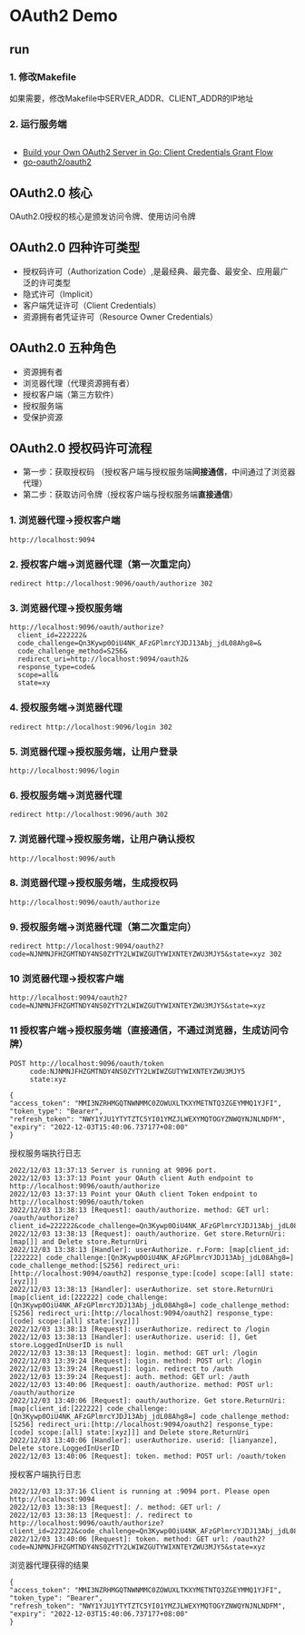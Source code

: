 # OAuth2 Demo


## run

### 1. 修改Makefile

如果需要，修改Makefile中SERVER_ADDR、CLIENT_ADDR的IP地址

### 2. 运行服务端

```

```




* [Build your Own OAuth2 Server in Go: Client Credentials Grant Flow](https://medium.com/@cyantarek/build-your-own-oauth2-server-in-go-7d0f660732c3)
* [go-oauth2/oauth2](https://github.com/go-oauth2/oauth2/tree/master/example)



## OAuth2.0 核心
OAuth2.0授权的核心是颁发访问令牌、使用访问令牌

## OAuth2.0 四种许可类型
* 授权码许可（Authorization Code）,是最经典、最完备、最安全、应用最广泛的许可类型
* 隐式许可（Implicit）
* 客户端凭证许可（Client Credentials）
* 资源拥有者凭证许可（Resource Owner Credentials）

## OAuth2.0 五种角色

* 资源拥有者
* 浏览器代理（代理资源拥有者）
* 授权客户端（第三方软件）
* 授权服务端
* 受保护资源

## OAuth2.0 授权码许可流程

* 第一步：获取授权码 （授权客户端与授权服务端**间接通信**，中间通过了浏览器代理）
* 第二步：获取访问令牌（授权客户端与授权服务端**直接通信**）

### 1. 浏览器代理->授权客户端

```
http://localhost:9094
```

### 2. 授权客户端->浏览器代理（第一次重定向）

```
redirect http://localhost:9096/oauth/authorize 302
```

### 3. 浏览器代理->授权服务端

```
http://localhost:9096/oauth/authorize?
  client_id=222222&
  code_challenge=Qn3Kywp0OiU4NK_AFzGPlmrcYJDJ13Abj_jdL08Ahg8=&
  code_challenge_method=S256&
  redirect_uri=http://localhost:9094/oauth2&
  response_type=code&
  scope=all&
  state=xy
```

### 4. 授权服务端->浏览器代理
```
redirect http://localhost:9096/login 302
```

### 5. 浏览器代理->授权服务端，让用户登录
```
http://localhost:9096/login
```

### 6. 授权服务端->浏览器代理
```
redirect http://localhost:9096/auth 302
```

### 7. 浏览器代理->授权服务端，让用户确认授权
```
http://localhost:9096/auth
```

### 8. 浏览器代理->授权服务端，生成授权码
```
http://localhost:9096/oauth/authorize
```

### 9. 授权服务端->浏览器代理（第二次重定向）
```
redirect http://localhost:9094/oauth2?code=NJNMNJFHZGMTNDY4NS0ZYTY2LWIWZGUTYWIXNTEYZWU3MJY5&state=xyz 302
```

### 10 浏览器代理->授权客户端
```
http://localhost:9094/oauth2?code=NJNMNJFHZGMTNDY4NS0ZYTY2LWIWZGUTYWIXNTEYZWU3MJY5&state=xyz
```

### 11 授权客户端->授权服务端（直接通信，不通过浏览器，生成访问令牌）
```
POST http://localhost:9096/oauth/token
     code:NJNMNJFHZGMTNDY4NS0ZYTY2LWIWZGUTYWIXNTEYZWU3MJY5
     state:xyz
```

```
{
"access_token": "MMI3NZRHMGQTNWNMMC0ZOWUXLTKXYMETNTQ3ZGEYMMQ1YJFI",
"token_type": "Bearer",
"refresh_token": "NWY1YJU1YTYTZTC5YI01YMZJLWEXYMQTOGYZNWQYNJNLNDFM",
"expiry": "2022-12-03T15:40:06.737177+08:00"
}
```


授权服务端执行日志
```
2022/12/03 13:37:13 Server is running at 9096 port.
2022/12/03 13:37:13 Point your OAuth client Auth endpoint to http://localhost:9096/oauth/authorize
2022/12/03 13:37:13 Point your OAuth client Token endpoint to http://localhost:9096/oauth/token
2022/12/03 13:38:13 [Request]: oauth/authorize. method: GET url: /oauth/authorize?client_id=222222&code_challenge=Qn3Kywp0OiU4NK_AFzGPlmrcYJDJ13Abj_jdL08Ahg8=&code_challenge_method=S256&redirect_uri=http://localhost:9094/oauth2&response_type=code&scope=all&state=xyz
2022/12/03 13:38:13 [Request]: oauth/authorize. Get store.ReturnUri: [map[]] and Delete store.ReturnUri
2022/12/03 13:38:13 [Handler]: userAuthorize. r.Form: [map[client_id:[222222] code_challenge:[Qn3Kywp0OiU4NK_AFzGPlmrcYJDJ13Abj_jdL08Ahg8=] code_challenge_method:[S256] redirect_uri:[http://localhost:9094/oauth2] response_type:[code] scope:[all] state:[xyz]]]
2022/12/03 13:38:13 [Handler]: userAuthorize. set store.ReturnUri [map[client_id:[222222] code_challenge:[Qn3Kywp0OiU4NK_AFzGPlmrcYJDJ13Abj_jdL08Ahg8=] code_challenge_method:[S256] redirect_uri:[http://localhost:9094/oauth2] response_type:[code] scope:[all] state:[xyz]]]
2022/12/03 13:38:13 [Request]: userAuthorize. redirect to /login
2022/12/03 13:38:13 [Handler]: userAuthorize. userid: [], Get store.LoggedInUserID is null
2022/12/03 13:38:13 [Request]: login. method: GET url: /login
2022/12/03 13:39:24 [Request]: login. method: POST url: /login
2022/12/03 13:39:24 [Request]: login. redirect to /auth
2022/12/03 13:39:24 [Request]: auth. method: GET url: /auth
2022/12/03 13:40:06 [Request]: oauth/authorize. method: POST url: /oauth/authorize
2022/12/03 13:40:06 [Request]: oauth/authorize. Get store.ReturnUri: [map[client_id:[222222] code_challenge:[Qn3Kywp0OiU4NK_AFzGPlmrcYJDJ13Abj_jdL08Ahg8=] code_challenge_method:[S256] redirect_uri:[http://localhost:9094/oauth2] response_type:[code] scope:[all] state:[xyz]]] and Delete store.ReturnUri
2022/12/03 13:40:06 [Handler]: userAuthorize. userid: [lianyanze], Delete store.LoggedInUserID
2022/12/03 13:40:06 [Request]: token. method: POST url: /oauth/token
```

授权客户端执行日志
```
2022/12/03 13:37:16 Client is running at :9094 port. Please open http://localhost:9094
2022/12/03 13:38:13 [Request]: /. method: GET url: /
2022/12/03 13:38:13 [Request]: /. redirect to http://localhost:9096/oauth/authorize?client_id=222222&code_challenge=Qn3Kywp0OiU4NK_AFzGPlmrcYJDJ13Abj_jdL08Ahg8%3D&code_challenge_method=S256&redirect_uri=http%3A%2F%2Flocalhost%3A9094%2Foauth2&response_type=code&scope=all&state=xyz
2022/12/03 13:40:06 [Request]: token. method: GET url: /oauth2?code=NJNMNJFHZGMTNDY4NS0ZYTY2LWIWZGUTYWIXNTEYZWU3MJY5&state=xyz
```

浏览器代理获得的结果
```
{
"access_token": "MMI3NZRHMGQTNWNMMC0ZOWUXLTKXYMETNTQ3ZGEYMMQ1YJFI",
"token_type": "Bearer",
"refresh_token": "NWY1YJU1YTYTZTC5YI01YMZJLWEXYMQTOGYZNWQYNJNLNDFM",
"expiry": "2022-12-03T15:40:06.737177+08:00"
}
```
